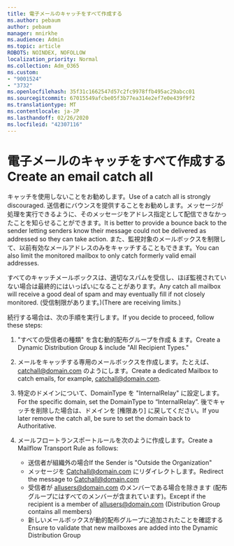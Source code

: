 ```yaml
---
title: 電子メールのキャッチをすべて作成する
ms.author: pebaum
author: pebaum
manager: mnirkhe
ms.audience: Admin
ms.topic: article
ROBOTS: NOINDEX, NOFOLLOW
localization_priority: Normal
ms.collection: Adm_O365
ms.custom:
- "9001524"
- "3732"
ms.openlocfilehash: 35f31c1662547d57c2fc9978ffb495ac29abcc01
ms.sourcegitcommit: 67015549afcbe05f3b77ea314e2ef7e0e439f9f2
ms.translationtype: MT
ms.contentlocale: ja-JP
ms.lasthandoff: 02/26/2020
ms.locfileid: "42307116"
---
```

# <a name="create-an-email-catch-all"></a><span data-ttu-id="b88f2-102">電子メールのキャッチをすべて作成する</span><span class="sxs-lookup"><span data-stu-id="b88f2-102">Create an email catch all</span></span>

<span data-ttu-id="b88f2-103">キャッチを使用しないことをお勧めします。</span><span class="sxs-lookup"><span data-stu-id="b88f2-103">Use of a catch all is strongly discouraged.</span></span> <span data-ttu-id="b88f2-104">送信者にバウンスを提供することをお勧めします。メッセージが処理を実行できるように、そのメッセージをアドレス指定として配信できなかったことを知らせることができます。</span><span class="sxs-lookup"><span data-stu-id="b88f2-104">It is better to provide a bounce back to the sender letting senders know their message could not be delivered as addressed so they can take action.</span></span> <span data-ttu-id="b88f2-105">また、監視対象のメールボックスを制限して、以前有効なメールアドレスのみをキャッチすることもできます。</span><span class="sxs-lookup"><span data-stu-id="b88f2-105">You can also limit the monitored mailbox to only catch formerly valid email addresses.</span></span> 

<span data-ttu-id="b88f2-106">すべてのキャッチメールボックスは、適切なスパムを受信し、ほぼ監視されていない場合は最終的にはいっぱいになることがあります。</span><span class="sxs-lookup"><span data-stu-id="b88f2-106">Any catch all mailbox will receive a good deal of spam and may eventually fill if not closely monitored.</span></span> <span data-ttu-id="b88f2-107">(受信制限があります。)</span><span class="sxs-lookup"><span data-stu-id="b88f2-107">(There are receiving limits.)</span></span> 

<span data-ttu-id="b88f2-108">続行する場合は、次の手順を実行します。</span><span class="sxs-lookup"><span data-stu-id="b88f2-108">If you decide to proceed, follow these steps:</span></span>

1. <span data-ttu-id="b88f2-109">"すべての受信者の種類" を含む動的配布グループを作成 & ます。</span><span class="sxs-lookup"><span data-stu-id="b88f2-109">Create a Dynamic Distribution Group & include "All Recipient Types."</span></span>

2. <span data-ttu-id="b88f2-110">メールをキャッチする専用のメールボックスを作成します。たとえば、catchall@domain.com のようにします。</span><span class="sxs-lookup"><span data-stu-id="b88f2-110">Create a dedicated Mailbox to catch emails, for example, catchall@domain.com.</span></span>

3. <span data-ttu-id="b88f2-111">特定のドメインについて、DomainType を "InternalRelay" に設定します。</span><span class="sxs-lookup"><span data-stu-id="b88f2-111">For the specific domain, set the DomainType to “InternalRelay”.</span></span> <span data-ttu-id="b88f2-112">後でキャッチを削除した場合は、ドメインを [権限あり] に戻してください。</span><span class="sxs-lookup"><span data-stu-id="b88f2-112">If you later remove the catch all, be sure to set the domain back to Authoritative.</span></span>

4. <span data-ttu-id="b88f2-113">メールフロートランスポートルールを次のように作成します。</span><span class="sxs-lookup"><span data-stu-id="b88f2-113">Create a Mailflow Transport Rule as follows:</span></span>

    - <span data-ttu-id="b88f2-114">送信者が組織外の場合</span><span class="sxs-lookup"><span data-stu-id="b88f2-114">If the Sender is "Outside the Organization"</span></span>
    - <span data-ttu-id="b88f2-115">メッセージを Catchall@domain.com にリダイレクトします。</span><span class="sxs-lookup"><span data-stu-id="b88f2-115">Redirect the message to Catchall@domain.com</span></span>
    - <span data-ttu-id="b88f2-116">受信者が allusers@domain.com のメンバーである場合を除きます (配布グループにはすべてのメンバーが含まれています)。</span><span class="sxs-lookup"><span data-stu-id="b88f2-116">Except if the recipient is a member of allusers@domain.com (Distribution Group contains all members)</span></span>
    - <span data-ttu-id="b88f2-117">新しいメールボックスが動的配布グループに追加されたことを確認する</span><span class="sxs-lookup"><span data-stu-id="b88f2-117">Ensure to validate that new mailboxes are added into the Dynamic Distribution Group</span></span>
